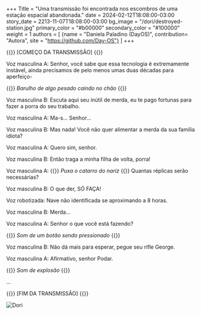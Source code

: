 +++
Title = "Uma transmissão foi encontrada nos escombros de uma estação espacial abandonada."
date = 2024-02-12T18:08:00-03:00
story_date = 2213-11-07T18:08:00-03:00
bg_image = "/dori/destroyed-station.jpg"
primary_color = "#b00000"
secondary_color = "#100000"
weight = 1
authors = [
    {name = "Daniela Paladino (DayOS)", contribution= "Autora", site = "https://github.com/Day-OS"}
]
+++

{{<color color="red">}}
    [COMEÇO DA TRANSMISSÃO]
{{</color>}}



Voz masculina A: Senhor, você sabe que essa tecnologia é extremamente instável, ainda precisamos de pelo menos umas duas décadas para aperfeiço-

{{<color color="green">}} *Barulho de algo pesado caindo no chão* {{</color>}}


Voz masculina B: Escuta aqui seu inútil de merda, eu te pago fortunas para fazer a porra do seu trabalho.

Voz masculina A: Ma-s... Senhor...

Voz masculina B: Mas nada! Você não quer alimentar a merda da sua família idiota?

Voz masculina A: Quero sim, senhor.

Voz masculina B: Então traga a minha filha de volta, porra!

Voz masculina A: {{<color color="green">}} *Puxa o catarro do naríz* {{</color>}} Quantas réplicas serão necessárias?

Voz masculina B: O que der, SÓ FAÇA!

Voz robotizada: Nave não identificada se aproximando a 8 horas.

Voz masculina B: Merda...

Voz masculina A: Senhor o que você está fazendo?

{{<color color="green">}} *Som de um botão sendo pressionado* {{</color>}}

Voz masculina B: Não dá mais para esperar, pegue seu rifle George.

Voz masculina A: Afirmativo, senhor Podar.

{{<color color="green">}} *Som de explosão* {{</color>}}

...

{{<color color="red">}} [FIM DA TRANSMISSÃO] {{</color>}}

<!-- break -->


![Dori](/dori/dori.gif)
